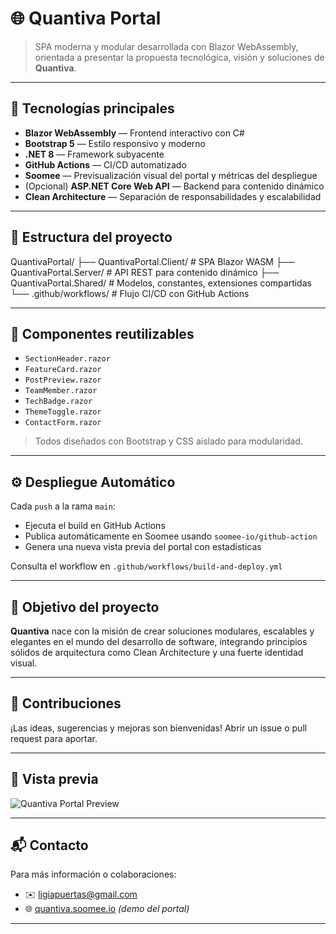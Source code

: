 # 🌐 Quantiva Portal

> SPA moderna y modular desarrollada con Blazor WebAssembly, orientada a presentar la propuesta tecnológica, visión y soluciones de **Quantiva**.

---

## 🚀 Tecnologías principales

- **Blazor WebAssembly** — Frontend interactivo con C#
- **Bootstrap 5** — Estilo responsivo y moderno
- **.NET 8** — Framework subyacente
- **GitHub Actions** — CI/CD automatizado
- **Soomee** — Previsualización visual del portal y métricas del despliegue
- (Opcional) **ASP.NET Core Web API** — Backend para contenido dinámico
- **Clean Architecture** — Separación de responsabilidades y escalabilidad

---

## 📂 Estructura del proyecto

QuantivaPortal/ 
├── QuantivaPortal.Client/ # SPA Blazor WASM 
├── QuantivaPortal.Server/ # API REST para contenido dinámico 
├── QuantivaPortal.Shared/ # Modelos, constantes, extensiones compartidas 
└── .github/workflows/ # Flujo CI/CD con GitHub Actions


---

## 🧱 Componentes reutilizables

- `SectionHeader.razor`
- `FeatureCard.razor`
- `PostPreview.razor`
- `TeamMember.razor`
- `TechBadge.razor`
- `ThemeToggle.razor`
- `ContactForm.razor`

> Todos diseñados con Bootstrap y CSS aislado para modularidad.

---

## ⚙️ Despliegue Automático

Cada `push` a la rama `main`:
- Ejecuta el build en GitHub Actions
- Publica automáticamente en Soomee usando `soomee-io/github-action`
- Genera una nueva vista previa del portal con estadísticas

Consulta el workflow en `.github/workflows/build-and-deploy.yml`

---

## 🎯 Objetivo del proyecto

**Quantiva** nace con la misión de crear soluciones modulares, escalables y elegantes en el mundo del desarrollo de software, integrando principios sólidos de arquitectura como Clean Architecture y una fuerte identidad visual.

---

## 🤝 Contribuciones

¡Las ideas, sugerencias y mejoras son bienvenidas! Abrir un issue o pull request para aportar.

---

## 📸 Vista previa

![Quantiva Portal Preview](SoomeePreview.png)

---

## 📬 Contacto

Para más información o colaboraciones:

- ✉️ [ligiapuertas@gmail.com](mailto:ligiapuertas@gmail.com)
- 🌐 [quantiva.soomee.io](https://quantiva.soomee.io) *(demo del portal)*

---
